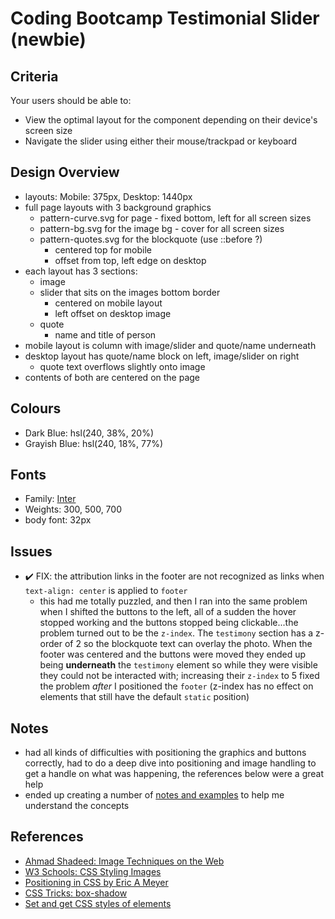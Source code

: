 # Coding Bootcamp Testimonial Slider (newbie)

## Criteria

Your users should be able to:

- View the optimal layout for the component depending on their device's screen
  size
- Navigate the slider using either their mouse/trackpad or keyboard

## Design Overview

- layouts: Mobile: 375px, Desktop: 1440px
- full page layouts with 3 background graphics
  - pattern-curve.svg for page - fixed bottom, left for all screen sizes
  - pattern-bg.svg for the image bg - cover for all screen sizes
  - pattern-quotes.svg for the blockquote (use ::before ?)
    - centered top for mobile
    - offset from top, left edge on desktop
- each layout has 3 sections:
  - image
  - slider that sits on the images bottom border
    - centered on mobile layout
    - left offset on desktop image
  - quote
    - name and title of person
- mobile layout is column with image/slider and quote/name underneath
- desktop layout has quote/name block on left, image/slider on right
  - quote text overflows slightly onto image
- contents of both are centered on the page

## Colours

- Dark Blue: hsl(240, 38%, 20%)
- Grayish Blue: hsl(240, 18%, 77%)

## Fonts

- Family: [Inter](https://fonts.google.com/specimen/Inter)
- Weights: 300, 500, 700
- body font: 32px

## Issues

- ✔️ FIX: the attribution links in the footer are not recognized as links when
  `text-align: center` is applied to `footer`
  - this had me totally puzzled, and then I ran into the same problem when I
    shifted the buttons to the left, all of a sudden the hover stopped working
    and the buttons stopped being clickable...the problem turned out to be the
    `z-index`. The `testimony` section has a z-order of 2 so the blockquote text
    can overlay the photo. When the footer was centered and the buttons were
    moved they ended up being **underneath** the `testimony` element so while
    they were visible they could not be interacted with; increasing their
    `z-index` to 5 fixed the problem _after_ I positioned the `footer` (z-index
    has no effect on elements that still have the default `static` position)

## Notes

- had all kinds of difficulties with positioning the graphics and buttons
  correctly, had to do a deep dive into positioning and image handling to get a
  handle on what was happening, the references below were a great help
- ended up creating a number of
  [notes and examples](https://janegca.github.io/examples/css/positioning/) to
  help me understand the concepts

## References

- [Ahmad Shadeed: Image Techniques on the Web](https://ishadeed.com/article/image-techniques/#css-background-image)
- [W3 Schools: CSS Styling Images](https://www.w3schools.com/css/css3_images.asp)
- [Positioning in CSS by Eric A Meyer](https://www.oreilly.com/library/view/positioning-in-css/9781491930366/)
- [CSS Tricks: box-shadow](https://css-tricks.com/almanac/properties/b/box-shadow/)
- [Set and get CSS styles of elements](https://plainjs.com/javascript/styles/set-and-get-css-styles-of-elements-53/)
